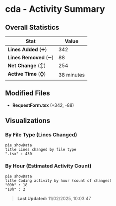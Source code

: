 # cda - Activity Summary 

## Overall Statistics

| Stat                   | Value                                                             |
| ---------------------- | ----------------------------------------------------------------- |
| **Lines Added** (➕)   | 342                                          |
| **Lines Removed** (➖) | 88                                        |
| **Net Change** (↕)    | 254                |
| **Active Time** (⌚)   | 38 minutes |


## Modified Files
- **RequestForm.tsx** (+342, -88)

## Visualizations

### By File Type (Lines Changed)

```mermaid
pie showData
title Lines changed by file type
".tsx" : 430
```

### By Hour (Estimated Activity Count)

```mermaid
pie showData
title Coding activity by hour (count of changes)
"09h" : 18
"10h" : 2
```


> **Last Updated:** 11/02/2025, 10:03:47